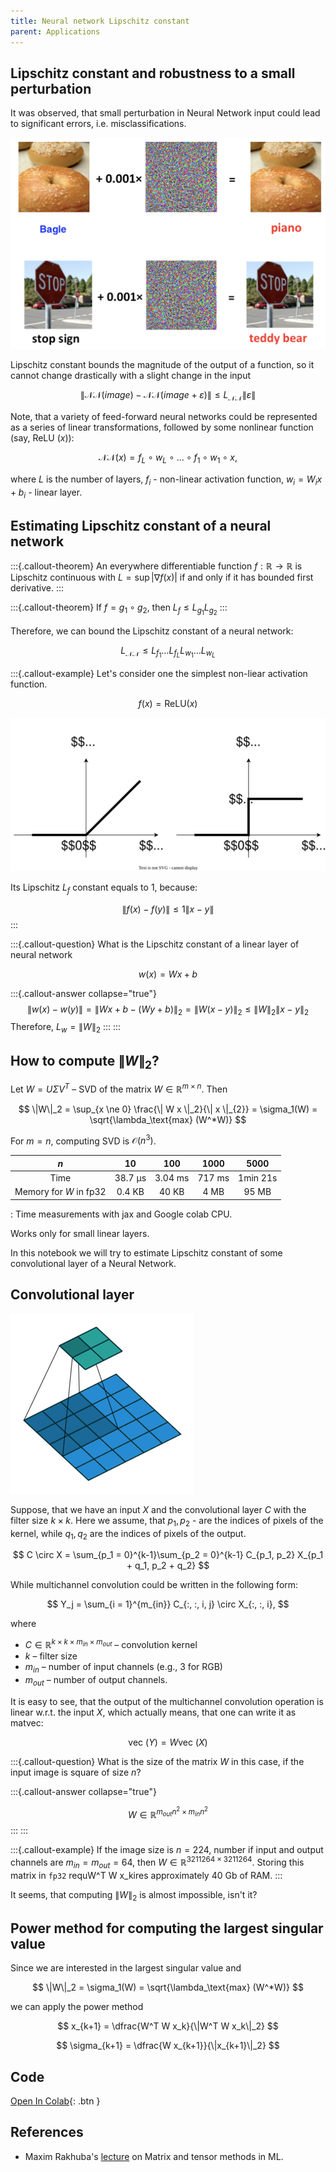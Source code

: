 ```yaml
---
title: Neural network Lipschitz constant
parent: Applications
---
```


## Lipschitz constant and robustness to a small perturbation

It was observed, that small perturbation in Neural Network input could lead to significant errors, i.e. misclassifications.

![Typical illustration of adversarial attacks in image domain. [Source](https://escholarship.org/content/qt3k2780bg/qt3k2780bg_noSplash_e0803cb722032c480ec3468d84e60e2a.pdf?t=qqf3iz)](./adv_attack.png)

Lipschitz constant bounds the magnitude of the output of a function, so it cannot change drastically with a slight change in the input

$$
\|\mathcal{NN}(image) - \mathcal{NN}(image+\varepsilon)\| \leq L_{\mathcal{NN}}\|\varepsilon\|
$$

Note, that a variety of feed-forward neural networks could be represented as a series of linear transformations, followed by some nonlinear function (say, $\text{ReLU }(x)$):

$$
\mathcal{NN}(x) = f_L \circ w_L \circ \ldots \circ f_1 \circ w_1 \circ x,
$$

where $L$ is the number of layers, $f_i$ - non-linear activation function, $w_i = W_i x + b_i$ - linear layer.

## Estimating Lipschitz constant of a neural network

:::{.callout-theorem}
An everywhere differentiable function $f: \mathbb{R} \to \mathbb{R}$ is Lipschitz continuous with $L = \sup |\nabla f(x)|$ if and only if it has bounded first derivative.
:::

:::{.callout-theorem}
If $f = g_1 \circ g_2$, then $L_f \leq L_{g_1} L_{g_2}$
:::

Therefore, we can bound the Lipschitz constant of a neural network:

$$
L_{\mathcal{NN}} \leq L_{f_1} \ldots L_{f_L} L_{w_1} \ldots L_{w_L} 
$$

:::{.callout-example}
Let's consider one the simplest non-liear activation function.

$$
f(x) = \text{ReLU}(x)
$$

![](relu.svg)

Its Lipschitz $L_f$ constant equals to $1$, because:

$$
\|f(x) - f(y)\| \leq 1 \|x-y\|
$$
:::

:::{.callout-question}
What is the Lipschitz constant of a linear layer of neural network

$$
w(x) = Wx + b
$$

:::{.callout-answer collapse="true"}
$$
\|w(x) - w(y)\| = \|Wx + b - (Wy + b)\|_2 = \|W(x-y)\|_2 \leq \|W\|_2 \|x-y\|_2
$$
Therefore, $L_w = \|W\|_2$
:::
:::

## How to compute $\|W\|_2$?

Let $W = U \Sigma V^T$ – SVD of the matrix $W \in \mathbb{R}^{m \times n}$. Then

$$
\|W\|_2 = \sup_{x \ne 0} \frac{\| W x \|_2}{\| x \|_{2}} = \sigma_1(W) = \sqrt{\lambda_\text{max} (W^*W)}
$$

For $m = n$, computing SVD is $\mathcal{O}(n^3)$.

|           $n$          |    10   |   100   |  1000  | 5000  |
|:----------------------:|:-------:|:-------:|:------:|:-----:|
|          Time          | 38.7 µs | 3.04 ms | 717 ms | 1min 21s  |
| Memory for $W$ in fp32 |  0.4 KB |  40 KB  |  4 MB  | 95 MB |
: Time measurements with jax and Google colab CPU.

Works only for small linear layers.

In this notebook we will try to estimate Lipschitz constant of some convolutional layer of a Neural Network.

## Convolutional layer

![Animation of Convolution operation. [Source](https://hannibunny.github.io/mlbook/neuralnetworks/convolutionDemos.html)](cnn.gif)

Suppose, that we have an input $X$ and the convolutional layer $C$ with the filter size $k \times k$. Here we assume, that $p_1, p_2$ - are the indices of pixels of the kernel, while $q_1, q_2$ are the indices of pixels of the output.

$$
C \circ X = \sum_{p_1 = 0}^{k-1}\sum_{p_2 = 0}^{k-1} C_{p_1, p_2} X_{p_1 + q_1, p_2 + q_2}
$$

While multichannel convolution could be written in the following form:

$$
Y_j = \sum_{i = 1}^{m_{in}} C_{:, :, i, j} \circ X_{:, :, i},
$$

where 

* $C \in  \mathbb{R}^{k \times k \times m_{in} \times m_{out}}$ – convolution kernel
* $k$ – filter size
* $m_{in}$ – number of input channels (e.g., 3 for RGB)
* $m_{out}$ – number of output channels.

It is easy to see, that the output of the multichannel convolution operation is linear w.r.t. the input $X$, which actually means, that one can write it as matvec:

$$
\text{vec }(Y) = W \text{vec }(X)
$$

:::{.callout-question}
What is the size of the matrix $W$ in this case, if the input image is square of size $n$?

:::{.callout-answer collapse="true"}

$$
W \in \mathbb{R}^{m_{out}n^2 \times m_{in}n^2}
$$
:::
:::

:::{.callout-example}
If the image size is $n = 224$, number if input and output channels are $m_{in} = m_{out} = 64$, then $W \in \mathbb{R}^{3 211 264 \times 3 211 264}$. Storing this matrix in `fp32` requW^T W x_kires approximately 40 Gb of RAM.
:::

It seems, that computing $\|W\|_2$ is almost impossible, isn't it?

## Power method for computing the largest singular value

Since we are interested in the largest singular value and

$$
\|W\|_2 = \sigma_1(W) = \sqrt{\lambda_\text{max} (W^*W)}
$$

we can apply the power method

$$
x_{k+1} = \dfrac{W^T W x_k}{\|W^T W x_k\|_2}
$$

$$
\sigma_{k+1} = \dfrac{W x_{k+1}}{\|x_{k+1}\|_2}
$$



## Code
[Open In Colab](https://colab.research.google.com/github/MerkulovDaniil/optim/blob/master/assets/Notebooks/Neural_Lipschitz.ipynb){: .btn }

## References
* Maxim Rakhuba's [lecture](https://merkulov.top/Teaching/Numerical_Linear_Algebra/Matrix_and_Tensor_methods_in_Machine_Learning/MM_in_ML_1.pdf) on Matrix and tensor methods in ML.